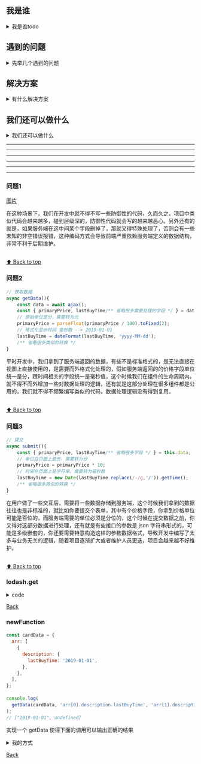 ## 我是谁

<details>
<summary>我是谁todo</summary>

![姓](./imgs/name.jpg)
**Browser**
```
  d
```
</details>

## 遇到的问题

<details>
<summary>先举几个遇到的问题</summary>

- [`问题 1`](#问题1)
- [`问题 2`](#问题2)
- [`问题 3`](#问题3)


</details>


## 解决方案
<details>
<summary>有什么解决方案</summary>

总结一下遇到的问题：

- 对象取值的时候不能保证不为空
- 后台返回的值不能直接使用，需要增加很多重复的代码来转义
- 前台的值不能直接入库，需要增加很多重复的代码来转义
  - [lodash.get](#lodash.get)
  - [new Function](#newFunction)
  - 将重复的代码抽成Utils？
  
</details>


## 我们还可以做什么
<details>
<summary>我们还可以做什么</summary>
</details>

***

***

***

***

***

***


### 问题1

[图片](./imgs/demo0.jpg)

在这种场景下，我们在开发中就不得不写一些防御性的代码，久而久之，项目中类似代码会越来越多，碰到层级深的，防御性代码就会写的越来越恶心。另外还有的就是，如果服务端在这中间某个字段删掉了，那就又得特殊处理了，否则会有一些未知的非空错误报错，这种编码方式会导致前端严重依赖服务端定义的数据结构，非常不利于后期维护。

<br>[⬆ Back to top](#遇到的问题)

### 问题2

```javascript
// 获取数据
async getData(){
    const data = await ajax();
    const { primaryPrice, lastBuyTime/** 省略很多需要处理的字段 */ } = data;
    // 原始单位是分，需要转为元
    primaryPrice = parseFloat(primaryPrice / 100).toFixed(2);
    // 格式化显示时间 毫秒数 --> 2019-01-01
    lastBuyTime = dateFormat(lastBuyTime, 'yyyy-MM-dd');
    /** 省略很多类似的转换 */
}
```

平时开发中，我们拿到了服务端返回的数据，有些不是标准格式的，是无法直接在视图上直接使用的，是需要而外格式化处理的，假如服务端返回的的价格字段单位统一是分，跟时间相关的字段统一是毫秒值，这个时候我们在组件的生命周期内，就不得不而外增加一些对数据处理的逻辑，还有就是这部分处理在很多组件都是公用的，我们就不得不频繁编写类似的代码，数据处理逻辑没有得到复用。

<br>[⬆ Back to top](#遇到的问题)

### 问题3

```javascript
// 提交
async submit(){
    const { primaryPrice, lastBuyTime/** 省略很多字段 */ } = this.data;
    // 单位在页面上是元，需要转为分
    primaryPrice = primaryPrice * 10;
    // 时间在页面上是字符串，需要转为毫秒数
    lastBuyTime = new Date(lastBuyTime.replace(/-/g,'/')).getTime();
    /** 省略很多类似的转换 */
}
```

在用户做了一些交互后，需要将一些数据存储到服务端，这个时候我们拿到的数据往往也是非标准的，就比如你要提交个表单，其中有个价格字段，你拿到价格单位可能是百位的，而服务端需要的单位必须是分位的，这个时候在提交数据之前，你又得对这部分数据进行处理，还有就是有些接口的参数是 json 字符串形式的，可能是多级嵌套的，你还要需要特意构造这样的参数数据格式，导致开发中编写了太多与业务无关的逻辑，随着项目逐渐扩大或者维护人员更迭，项目会越来越不好维护。

<br>[⬆ Back to top](#遇到的问题)

### lodash.get

<details>
<summary>code</summary>

``` javascript
// node_modules/lodash/get.js
function get(object, path, defaultValue) {
    var result = object == null ? undefined : baseGet(object, path);
    return result === undefined ? defaultValue : result;
}

// node_modules/lodash/_baseGet.js
function baseGet(object, path) {
    path = castPath(path, object);

    var index = 0,
        length = path.length;

    while (object != null && index < length) {
        object = object[toKey(path[index++])];
    }
    return (index && index == length) ? object : undefined;
}

// node_modules/lodash/_castPath.js
/**
 * Casts `value` to a path array if it's not one.
 *
 * @private
 * @param {*} value The value to inspect.
 * @param {Object} [object] The object to query keys on.
 * @returns {Array} Returns the cast property path array.
 */
function castPath(value, object) {
  if (isArray(value)) {
    return value;
  }
  return isKey(value, object) ? [value] : stringToPath(toString(value));
}

```

</details>

[Back](#解决方案)


### newFunction

```javascript
const cardData = {
  arr: [
    {
      description: {
        lastBuyTime: '2019-01-01',
      },
    },
  ],
};

console.log(
  getData(cardData, 'arr[0].description.lastBuyTime', 'arr[1].description'),
);
// ["2019-01-01", undefined]
```

实现一个 getData 使得下面的调用可以输出正确的结果

<details>
<summary>我的方式</summary>

``` javascript
    function getData(data, ...args) {
      const res = JSON.stringify(data);
      return args.map(item =>
        new Function(`try {return ${res}.${item} } catch(e) {}`)(),
      );
    }
```
</details>

[Back](#解决方案)
